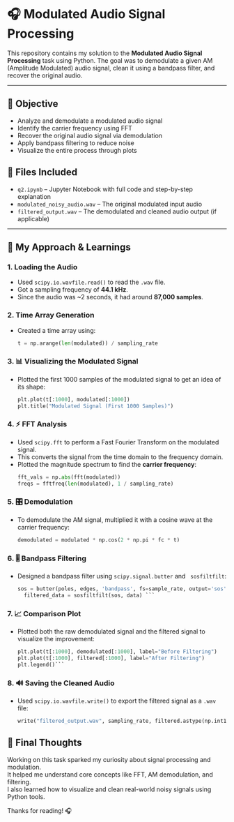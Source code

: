 

# 🎧 Modulated Audio Signal Processing

This repository contains my solution to the **Modulated Audio Signal Processing** task using Python. The goal was to demodulate a given AM (Amplitude Modulated) audio signal, clean it using a bandpass filter, and recover the original audio.

---
## 🎯 Objective

- Analyze and demodulate a modulated audio signal  
- Identify the carrier frequency using FFT  
- Recover the original audio signal via demodulation  
- Apply bandpass filtering to reduce noise  
- Visualize the entire process through plots


## 📁 Files Included

- `q2.ipynb` – Jupyter Notebook with full code and step-by-step explanation
- `modulated_noisy_audio.wav` – The original modulated input audio
- `filtered_output.wav` – The demodulated and cleaned audio output (if applicable)

---

## 🧠 My Approach & Learnings

### 1. **Loading the Audio**
- Used `scipy.io.wavfile.read()` to read the `.wav` file.
- Got a sampling frequency of **44.1 kHz**.
- Since the audio was ~2 seconds, it had around **87,000 samples**.

### 2. **Time Array Generation**
- Created a time array using:
  ```python
  t = np.arange(len(modulated)) / sampling_rate
  ```
### 3. 📊 Visualizing the Modulated Signal
- Plotted the first 1000 samples of the modulated signal to get an idea of its shape:
  ```python
  plt.plot(t[:1000], modulated[:1000])
  plt.title("Modulated Signal (First 1000 Samples)")
  ```
### 4. ⚡ FFT Analysis
- Used `scipy.fft` to perform a Fast Fourier Transform on the modulated signal.
- This converts the signal from the time domain to the frequency domain.
- Plotted the magnitude spectrum to find the **carrier frequency**:
  ```python
  fft_vals = np.abs(fft(modulated))
  freqs = fftfreq(len(modulated), 1 / sampling_rate)
  ```
### 5. 🎛️ Demodulation
- To demodulate the AM signal, multiplied it with a cosine wave at the carrier frequency:
  ```python
  demodulated = modulated * np.cos(2 * np.pi * fc * t)
  ```
### 6. 🎚️ Bandpass Filtering
- Designed a bandpass filter using `scipy.signal.butter` and ` sosfiltfilt`:
  ```python
  sos = butter(poles, edges, 'bandpass', fs=sample_rate, output='sos')
    filtered_data = sosfiltfilt(sos, data) ```
### 7. 📈 Comparison Plot
- Plotted both the raw demodulated signal and the filtered signal to visualize the improvement:
  ```python
  plt.plot(t[:1000], demodulated[:1000], label="Before Filtering")
  plt.plot(t[:1000], filtered[:1000], label="After Filtering")
  plt.legend()```
  
### 8. 🔊 Saving the Cleaned Audio
- Used `scipy.io.wavfile.write()` to export the filtered signal as a `.wav` file:
  ```python
  write("filtered_output.wav", sampling_rate, filtered.astype(np.int16))```

## 🚀 Final Thoughts

Working on this task sparked my curiosity about signal processing and modulation.  
It helped me understand core concepts like FFT, AM demodulation, and filtering.  
I also learned how to visualize and clean real-world noisy signals using Python tools.

Thanks for reading! 🎧




  


